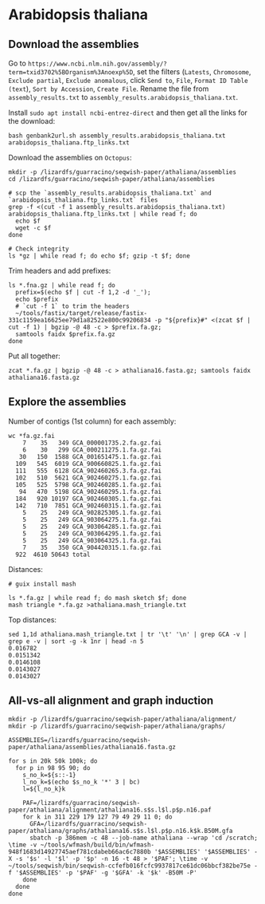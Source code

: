 # Arabidopsis thaliana

## Download the assemblies

Go to `https://www.ncbi.nlm.nih.gov/assembly/?term=txid3702%5BOrganism%3Anoexp%5D`, set the filters
(`Latests`, `Chromosome`, `Exclude partial`, `Exclude anomalous`, click `Send to`, `File`, `Format ID Table (text`),
`Sort by Accession`, `Create File`. Rename the file from `assembly_results.txt` to `assembly_results.arabidopsis_thaliana.txt`.

Install `sudo apt install ncbi-entrez-direct` and then get all the links for the download:

```shell
bash genbank2url.sh assembly_results.arabidopsis_thaliana.txt arabidopsis_thaliana.ftp_links.txt
```

Download the assemblies on `Octopus`:

```shell
mkdir -p /lizardfs/guarracino/seqwish-paper/athaliana/assemblies
cd /lizardfs/guarracino/seqwish-paper/athaliana/assemblies

# scp the `assembly_results.arabidopsis_thaliana.txt` and `arabidopsis_thaliana.ftp_links.txt` files
grep -f <(cut -f 1 assembly_results.arabidopsis_thaliana.txt) arabidopsis_thaliana.ftp_links.txt | while read f; do
  echo $f
  wget -c $f
done

# Check integrity
ls *gz | while read f; do echo $f; gzip -t $f; done
```

Trim headers and add prefixes:

```shell
ls *.fna.gz | while read f; do
  prefix=$(echo $f | cut -f 1,2 -d '_');
  echo $prefix
  # `cut -f 1` to trim the headers
  ~/tools/fastix/target/release/fastix-331c1159ea16625ee79d1a82522e800c99206834 -p "${prefix}#" <(zcat $f | cut -f 1) | bgzip -@ 48 -c > $prefix.fa.gz;
  samtools faidx $prefix.fa.gz
done
```

Put all together:

```shell
zcat *.fa.gz | bgzip -@ 48 -c > athaliana16.fasta.gz; samtools faidx athaliana16.fasta.gz
```


## Explore the assemblies

Number of contigs (1st column) for each assembly:

```shell
wc *fa.gz.fai
    7    35   349 GCA_000001735.2.fa.gz.fai
    6    30   299 GCA_000211275.1.fa.gz.fai
   30   150  1588 GCA_001651475.1.fa.gz.fai
  109   545  6019 GCA_900660825.1.fa.gz.fai
  111   555  6128 GCA_902460265.3.fa.gz.fai
  102   510  5621 GCA_902460275.1.fa.gz.fai
  105   525  5798 GCA_902460285.1.fa.gz.fai
   94   470  5198 GCA_902460295.1.fa.gz.fai
  184   920 10197 GCA_902460305.1.fa.gz.fai
  142   710  7851 GCA_902460315.1.fa.gz.fai
    5    25   249 GCA_902825305.1.fa.gz.fai
    5    25   249 GCA_903064275.1.fa.gz.fai
    5    25   249 GCA_903064285.1.fa.gz.fai
    5    25   249 GCA_903064295.1.fa.gz.fai
    5    25   249 GCA_903064325.1.fa.gz.fai
    7    35   350 GCA_904420315.1.fa.gz.fai
  922  4610 50643 total
```

Distances:

```shell
# guix install mash

ls *.fa.gz | while read f; do mash sketch $f; done
mash triangle *.fa.gz >athaliana.mash_triangle.txt
```

Top distances:

```shell
sed 1,1d athaliana.mash_triangle.txt | tr '\t' '\n' | grep GCA -v | grep e -v | sort -g -k 1nr | head -n 5
0.016782
0.0151342
0.0146108
0.0143027
0.0143027
```

## All-vs-all alignment and graph induction

```shell
mkdir -p /lizardfs/guarracino/seqwish-paper/athaliana/alignment/
mkdir -p /lizardfs/guarracino/seqwish-paper/athaliana/graphs/

ASSEMBLIES=/lizardfs/guarracino/seqwish-paper/athaliana/assemblies/athaliana16.fasta.gz

for s in 20k 50k 100k; do
  for p in 98 95 90; do
    s_no_k=${s::-1}
    l_no_k=$(echo $s_no_k '*' 3 | bc)
    l=${l_no_k}k
    
    PAF=/lizardfs/guarracino/seqwish-paper/athaliana/alignment/athaliana16.s$s.l$l.p$p.n16.paf
    for k in 311 229 179 127 79 49 29 11 0; do
      GFA=/lizardfs/guarracino/seqwish-paper/athaliana/graphs/athaliana16.s$s.l$l.p$p.n16.k$k.B50M.gfa
      sbatch -p 386mem -c 48 --job-name athaliana --wrap 'cd /scratch; \time -v ~/tools/wfmash/build/bin/wfmash-948f1683d14927745aef781cdabeb66ac6c7880b '$ASSEMBLIES' '$ASSEMBLIES' -X -s '$s' -l '$l' -p '$p' -n 16 -t 48 > '$PAF'; \time -v ~/tools/seqwish/bin/seqwish-ccfefb016fcfc9937817ce61dc06bbcf382be75e -f '$ASSEMBLIES' -p '$PAF' -g '$GFA' -k '$k' -B50M -P'
    done
  done
done
```

